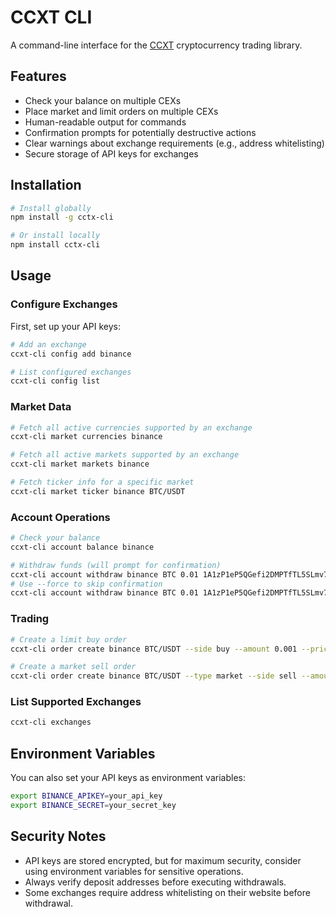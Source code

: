# CCXT CLI

A command-line interface for the [CCXT](https://github.com/ccxt/ccxt) cryptocurrency trading library.

## Features

- Check your balance on multiple CEXs
- Place market and limit orders on multiple CEXs
- Human-readable output for commands
- Confirmation prompts for potentially destructive actions
- Clear warnings about exchange requirements (e.g., address whitelisting)
- Secure storage of API keys for exchanges

## Installation

```bash
# Install globally
npm install -g cctx-cli

# Or install locally
npm install cctx-cli
```

## Usage

### Configure Exchanges

First, set up your API keys:

```bash
# Add an exchange
ccxt-cli config add binance

# List configured exchanges
ccxt-cli config list
```

### Market Data

```bash
# Fetch all active currencies supported by an exchange
ccxt-cli market currencies binance

# Fetch all active markets supported by an exchange
ccxt-cli market markets binance

# Fetch ticker info for a specific market
ccxt-cli market ticker binance BTC/USDT
```

### Account Operations

```bash
# Check your balance
ccxt-cli account balance binance

# Withdraw funds (will prompt for confirmation)
ccxt-cli account withdraw binance BTC 0.01 1A1zP1eP5QGefi2DMPTfTL5SLmv7DivfNa
# Use --force to skip confirmation
ccxt-cli account withdraw binance BTC 0.01 1A1zP1eP5QGefi2DMPTfTL5SLmv7DivfNa --force
```

### Trading

```bash
# Create a limit buy order
ccxt-cli order create binance BTC/USDT --side buy --amount 0.001 --price 50000

# Create a market sell order
ccxt-cli order create binance BTC/USDT --type market --side sell --amount 0.001
```

### List Supported Exchanges

```bash
ccxt-cli exchanges
```

## Environment Variables

You can also set your API keys as environment variables:

```bash
export BINANCE_APIKEY=your_api_key
export BINANCE_SECRET=your_secret_key
```

## Security Notes

- API keys are stored encrypted, but for maximum security, consider using environment variables for sensitive operations.
- Always verify deposit addresses before executing withdrawals.
- Some exchanges require address whitelisting on their website before withdrawal.
